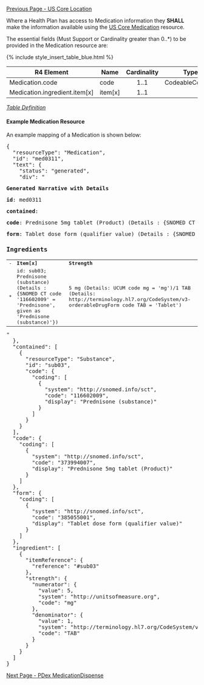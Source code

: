 [Previous Page - US Core Location](USCoreLocation.html)

Where a Health Plan has access to Medication information they **SHALL** make the information available using the [US Core Medication](http://hl7.org/fhir/us/core/StructureDefinition-us-core-medication.html) resource.

The essential fields (Must Support or Cardinality greater than 0..*) to be provided in the Medication resource are:

{% include style_insert_table_blue.html %}

| R4 Element                     | Name     | Cardinality | Type            |
|--------------------------------|----------|:-----------:|-----------------|
|  Medication.code               |  code    |     1..1    | CodeableConcept |
|  Medication.ingredient.item[x] |  item[x] |     1..1    |                 |

<i>[Table Definition](index.html#mapping-adjudicated-claims-and-encounter-information-to-clinical-resources)</i>

#### Example Medication Resource

An example mapping of a Medication is shown below:

<pre>
{
  "resourceType": "Medication",
  "id": "med0311",
  "text": {
    "status": "generated",
    "div": "<div xmlns=\"http://www.w3.org/1999/xhtml\"><p><b>Generated Narrative with Details</b></p><p><b>id</b>: med0311</p><p><b>contained</b>: </p><p><b>code</b>: Prednisone 5mg tablet (Product) <span>(Details : {SNOMED CT code '373994007' = 'Prednisone 5mg tablet', given as 'Prednisone 5mg tablet (Product)'})</span></p><p><b>form</b>: Tablet dose form (qualifier value) <span>(Details : {SNOMED CT code '385055001' = 'Tablet', given as 'Tablet dose form (qualifier value)'})</span></p><h3>Ingredients</h3><table><tr><td>-</td><td><b>Item[x]</b></td><td><b>Strength</b></td></tr><tr><td>*</td><td>id: sub03; Prednisone (substance) <span>(Details : {SNOMED CT code '116602009' = 'Prednisone', given as 'Prednisone (substance)'})</span></td><td>5 mg<span> (Details: UCUM code mg = 'mg')</span>/1 TAB<span> (Details: http://terminology.hl7.org/CodeSystem/v3-orderableDrugForm code TAB = 'Tablet')</span></td></tr></table></div>"
  },
  "contained": [
    {
      "resourceType": "Substance",
      "id": "sub03",
      "code": {
        "coding": [
          {
            "system": "http://snomed.info/sct",
            "code": "116602009",
            "display": "Prednisone (substance)"
          }
        ]
      }
    }
  ],
  "code": {
    "coding": [
      {
        "system": "http://snomed.info/sct",
        "code": "373994007",
        "display": "Prednisone 5mg tablet (Product)"
      }
    ]
  },
  "form": {
    "coding": [
      {
        "system": "http://snomed.info/sct",
        "code": "385055001",
        "display": "Tablet dose form (qualifier value)"
      }
    ]
  },
  "ingredient": [
    {
      "itemReference": {
        "reference": "#sub03"
      },
      "strength": {
        "numerator": {
          "value": 5,
          "system": "http://unitsofmeasure.org",
          "code": "mg"
        },
        "denominator": {
          "value": 1,
          "system": "http://terminology.hl7.org/CodeSystem/v3-orderableDrugForm",
          "code": "TAB"
        }
      }
    }
  ]
}
</pre>




[Next Page - PDex MedicationDispense](PDexMedicationDispense.html)
